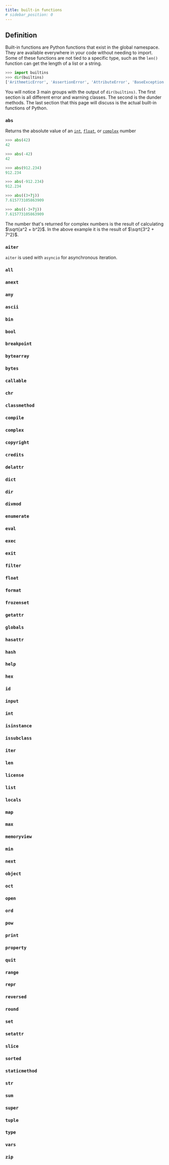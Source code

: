 ```yaml
---
title: built-in functions
# sidebar_position: 0
---
```


## Definition

Built-in functions are Python functions that exist in the global namespace. They are available everywhere in your code without needing to import. Some of these functions are not tied to a specific type, such as the `len()` function can get the length of a list or a string.

```python
>>> import builtins
>>> dir(builtins)
['ArithmeticError', 'AssertionError', 'AttributeError', 'BaseException', 'BlockingIOError', 'BrokenPipeError', 'BufferError', 'BytesWarning', 'ChildProcessError', 'ConnectionAbortedError', 'ConnectionError', 'ConnectionRefusedError', 'ConnectionResetError', 'DeprecationWarning', 'EOFError', 'Ellipsis', 'EncodingWarning', 'EnvironmentError', 'Exception', 'False', 'FileExistsError', 'FileNotFoundError', 'FloatingPointError', 'FutureWarning', 'GeneratorExit', 'IOError', 'ImportError', 'ImportWarning', 'IndentationError', 'IndexError', 'InterruptedError', 'IsADirectoryError', 'KeyError', 'KeyboardInterrupt', 'LookupError', 'MemoryError', 'ModuleNotFoundError', 'NameError', 'None', 'NotADirectoryError', 'NotImplemented', 'NotImplementedError', 'OSError', 'OverflowError', 'PendingDeprecationWarning', 'PermissionError', 'ProcessLookupError', 'RecursionError', 'ReferenceError', 'ResourceWarning', 'RuntimeError', 'RuntimeWarning', 'StopAsyncIteration', 'StopIteration', 'SyntaxError', 'SyntaxWarning', 'SystemError', 'SystemExit', 'TabError', 'TimeoutError', 'True', 'TypeError', 'UnboundLocalError', 'UnicodeDecodeError', 'UnicodeEncodeError', 'UnicodeError', 'UnicodeTranslateError', 'UnicodeWarning', 'UserWarning', 'ValueError', 'Warning', 'ZeroDivisionError', '_', '__build_class__', '__debug__', '__doc__', '__import__', '__loader__', '__name__', '__package__', '__spec__', 'abs', 'aiter', 'all', 'anext', 'any', 'ascii', 'bin', 'bool', 'breakpoint', 'bytearray', 'bytes', 'callable', 'chr', 'classmethod', 'compile', 'complex', 'copyright', 'credits', 'delattr', 'dict', 'dir', 'divmod', 'enumerate', 'eval', 'exec', 'exit', 'filter', 'float', 'format', 'frozenset', 'getattr', 'globals', 'hasattr', 'hash', 'help', 'hex', 'id', 'input', 'int', 'isinstance', 'issubclass', 'iter', 'len', 'license', 'list', 'locals', 'map', 'max', 'memoryview', 'min', 'next', 'object', 'oct', 'open', 'ord', 'pow', 'print', 'property', 'quit', 'range', 'repr', 'reversed', 'round', 'set', 'setattr', 'slice', 'sorted', 'staticmethod', 'str', 'sum', 'super', 'tuple', 'type', 'vars', 'zip']
```

You will notice 3 main groups with the output of `dir(builtins)`. The first section is all different error and warning classes. The second is the dunder methods. The last section that this page will discuss is the actual built-in functions of Python.

### `abs`

Returns the absolute value of an [`int`](./int.md), [`float`](./float.md), or [`complex`](./complex.md) number

```python
>>> abs(42)
42

>>> abs(-42)
42

>>> abs(912.234)
912.234

>>> abs(-912.234)
912.234

>>> abs((3+7j))
7.615773105863909

>>> abs((-3+7j))
7.615773105863909
```

The number that's returned for complex numbers is the result of calculating $\sqrt{a^2 + b^2}$. In the above example it is the result of $\sqrt{3^2 + 7^2}$.

### `aiter`

`aiter` is used with `asyncio` for asynchronous iteration.

### `all`
### `anext`
### `any`
### `ascii`
### `bin`
### `bool`
### `breakpoint`
### `bytearray`
### `bytes`
### `callable`
### `chr`
### `classmethod`
### `compile`
### `complex`
### `copyright`
### `credits`
### `delattr`
### `dict`
### `dir`
### `divmod`
### `enumerate`
### `eval`
### `exec`
### `exit`
### `filter`
### `float`
### `format`
### `frozenset`
### `getattr`
### `globals`
### `hasattr`
### `hash`
### `help`
### `hex`
### `id`
### `input`
### `int`
### `isinstance`
### `issubclass`
### `iter`
### `len`
### `license`
### `list`
### `locals`
### `map`
### `max`
### `memoryview`
### `min`
### `next`
### `object`
### `oct`
### `open`
### `ord`
### `pow`
### `print`
### `property`
### `quit`
### `range`
### `repr`
### `reversed`
### `round`
### `set`
### `setattr`
### `slice`
### `sorted`
### `staticmethod`
### `str`
### `sum`
### `super`
### `tuple`
### `type`
### `vars`
### `zip`